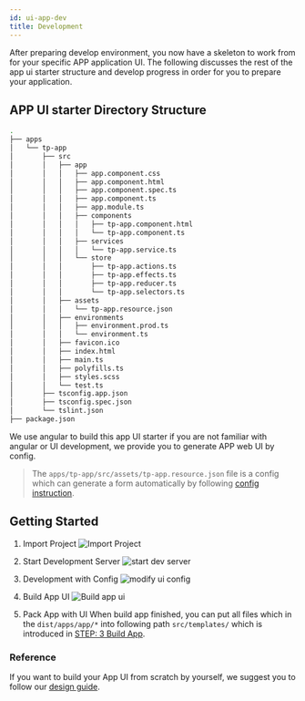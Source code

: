 ```yaml
---
id: ui-app-dev
title: Development
---
```


After preparing develop environment, you now have a skeleton to work from for your specific APP application UI. The following discusses the rest of the app ui starter structure and develop progress in order for you to prepare your application.

## APP UI starter Directory Structure

```sh
.
├── apps
│   └── tp-app
│       ├── src
│       │   ├── app
│       │   │   ├── app.component.css
│       │   │   ├── app.component.html
│       │   │   ├── app.component.spec.ts
│       │   │   ├── app.component.ts
│       │   │   ├── app.module.ts
│       │   │   ├── components
│       │   │   │   ├── tp-app.component.html
│       │   │   │   └── tp-app.component.ts
│       │   │   ├── services
│       │   │   │   └── tp-app.service.ts
│       │   │   └── store
│       │   │       ├── tp-app.actions.ts
│       │   │       ├── tp-app.effects.ts
│       │   │       ├── tp-app.reducer.ts
│       │   │       └── tp-app.selectors.ts
│       │   ├── assets
│       │   │   └── tp-app.resource.json
│       │   ├── environments
│       │   │   ├── environment.prod.ts
│       │   │   └── environment.ts
│       │   ├── favicon.ico
│       │   ├── index.html
│       │   ├── main.ts
│       │   ├── polyfills.ts
│       │   ├── styles.scss
│       │   └── test.ts
│       ├── tsconfig.app.json
│       ├── tsconfig.spec.json
│       └── tslint.json
├── package.json
```

We use angular to build this app UI starter if you are not familiar with angular or UI development, we provide you to generate APP web UI by config.

> The `apps/tp-app/src/assets/tp-app.resource.json` file is a config which can generate a form automatically by following [config instruction](./ui-app-component-config.md).

## Getting Started

1. Import Project
   ![Import Project](assets/ui/import-project.gif)

2. Start Development Server
   ![start dev server](assets/ui/start-dev-server.gif)

3. Development with Config
   ![modify ui config](assets/ui/dev-with-config.gif)

4. Build App UI
   ![Build app ui](assets/ui/build-app-ui.gif)

5. Pack App with UI
   When build app finished, you can put all files which in the `dist/apps/app/*` into following path `src/templates/` which is introduced in [STEP: 3 Build App](edge-appdev-app.md/#step-3-build-app).

### Reference

If you want to build your App UI from scratch by yourself, we suggest you to follow our [design guide](assets/ui/design-guide-v1.pdf).

